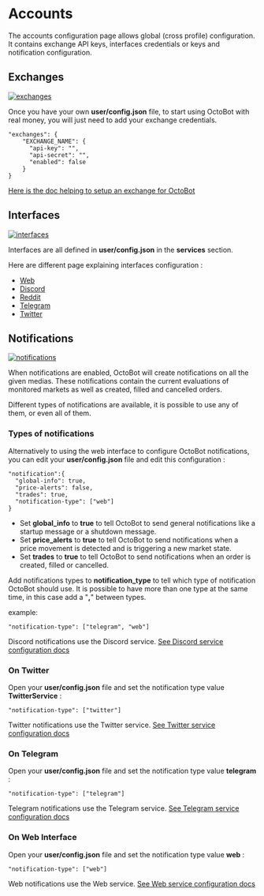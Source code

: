 Accounts
========

The accounts configuration page allows global (cross profile)
configuration. It contains exchange API keys, interfaces credentials or
keys and notification configuration.

Exchanges
---------

[![exchanges](https://raw.githubusercontent.com/Drakkar-Software/OctoBot/assets/wiki_resources/accounts_exchanges.png)](https://raw.githubusercontent.com/Drakkar-Software/OctoBot/assets/wiki_resources/accounts_exchanges.png)

Once you have your own **user/config.json** file, to start using OctoBot
with real money, you will just need to add your exchange credentials.

``` {.sourceCode .json}
"exchanges": {
    "EXCHANGE_NAME": {
      "api-key": "",
      "api-secret": "",
      "enabled": false
    }
}
```

[Here is the doc helping to setup an exchange for
OctoBot](Exchanges.html)

Interfaces
----------

[![interfaces](https://raw.githubusercontent.com/Drakkar-Software/OctoBot/assets/wiki_resources/accounts_interfaces.png)](https://raw.githubusercontent.com/Drakkar-Software/OctoBot/assets/wiki_resources/accounts_interfaces.png)

Interfaces are all defined in **user/config.json** in the **services**
section.

Here are different page explaining interfaces configuration :

-   [Web](Web-interface.html)
-   [Discord](Discord-interface.html)
-   [Reddit](Reddit-interface.html)
-   [Telegram](Telegram-interface.html)
-   [Twitter](Twitter-interface.html)

Notifications
-------------

[![notifications](https://raw.githubusercontent.com/Drakkar-Software/OctoBot/assets/wiki_resources/accounts_notifications.png)](https://raw.githubusercontent.com/Drakkar-Software/OctoBot/assets/wiki_resources/accounts_notifications.png)

When notifications are enabled, OctoBot will create notifications on all
the given medias. These notifications contain the current evaluations of
monitored markets as well as created, filled and cancelled orders.

Different types of notifications are available, it is possible to use
any of them, or even all of them.

### Types of notifications

Alternatively to using the web interface to configure OctoBot
notifications, you can edit your **user/config.json** file and edit this
configuration :

``` {.sourceCode .json}
"notification":{
  "global-info": true,
  "price-alerts": false,
  "trades": true,
  "notification-type": ["web"]
}
```

-   Set **global\_info** to **true** to tell OctoBot to send general
    notifications like a startup message or a shutdown message.
-   Set **price\_alerts** to **true** to tell OctoBot to send
    notifications when a price movement is detected and is triggering a
    new market state.
-   Set **trades** to **true** to tell OctoBot to send notifications
    when an order is created, filled or cancelled.

Add notifications types to **notification\_type** to tell which type of
notification OctoBot should use. It is possible to have more than one
type at the same time, in this case add a \"**,**\" between types.

example:

``` {.sourceCode .json}
"notification-type": ["telegram", "web"]
```

Discord notifications use the Discord service. [See Discord service
configuration docs](Discord-Interface.html)

### On Twitter

Open your **user/config.json** file and set the notification type value
**TwitterService** :

``` {.sourceCode .json}
"notification-type": ["twitter"]
```

Twitter notifications use the Twitter service. [See Twitter service
configuration docs](Twitter-Interface.html)

### On Telegram

Open your **user/config.json** file and set the notification type value
**telegram** :

``` {.sourceCode .json}
"notification-type": ["telegram"]
```

Telegram notifications use the Telegram service. [See Telegram service
configuration docs](Telegram-interface.html)

### On Web Interface

Open your **user/config.json** file and set the notification type value
**web** :

``` {.sourceCode .json}
"notification-type": ["web"]
```

Web notifications use the Web service. [See Web service configuration
docs](Web-interface.html)

